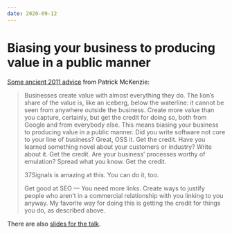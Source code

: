 ```yaml
---
date: 2020-09-12
---
```


# Biasing your business to producing value in a public manner

[Some ancient 2011 advice](https://www.kalzumeus.com/2011/06/17/software-businesses-in-5-hours-a-week-microconf-2010-presentation-1-hour/) from Patrick McKenzie:

> Businesses create value with almost everything they do.  The lion’s share of the value is, like an iceberg, below the waterline: it cannot be seen from anywhere outside the business.  Create more value than you capture, certainly, but get the credit for doing so, both from Google and from everybody else.  This means biasing your business to producing value in a public manner.  Did you write software not core to  your line of business?  Great, OSS it.  Get the credit.  Have you learned something novel about your customers or industry?  Write about it.  Get the credit.  Are your business’ processes worthy of emulation?  Spread what you know.  Get the credit.
> 
> 37Signals is amazing at this. You can do it, too.
> 
> Get good at SEO — You need more links. Create ways to justify people who aren’t in a commercial relationship with you linking to you anyway. My favorite way for doing this is getting the credit for things you do, as described above.


There are also [slides for the talk](https://www.slideshare.net/patio11/software-businesses-on-5-hours-a-week).
